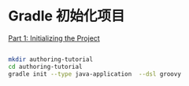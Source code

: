 # Gradle 初始化项目

[Part 1: Initializing the Project](https://docs.gradle.org/current/userguide/partr1_gradle_init.html#part1_begin)

```bash

mkdir authoring-tutorial
cd authoring-tutorial
gradle init --type java-application  --dsl groovy

```